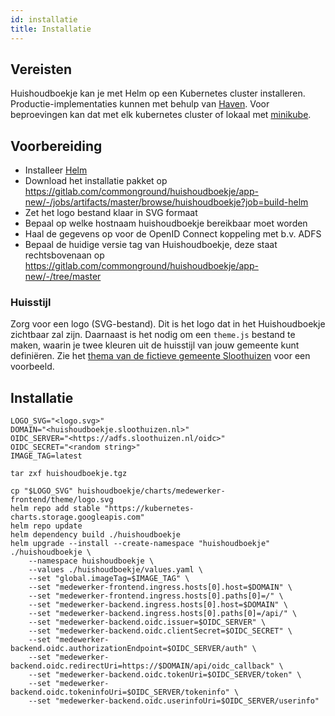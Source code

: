 ```yaml
---
id: installatie
title: Installatie
---
```


## Vereisten
Huishoudboekje kan je met Helm op een Kubernetes cluster installeren.
Productie-implementaties kunnen met behulp van [Haven](https://haven.commonground.nl).
Voor beproevingen kan dat met elk kubernetes cluster of lokaal met [minikube](./developers/local-development).

## Voorbereiding
- Installeer [Helm](https://helm.sh/)
- Download het installatie pakket op https://gitlab.com/commonground/huishoudboekje/app-new/-/jobs/artifacts/master/browse/huishoudboekje?job=build-helm
- Zet het logo bestand klaar in SVG formaat
- Bepaal op welke hostnaam huishoudboekje bereikbaar moet worden
- Haal de gegevens op voor de OpenID Connect koppeling met b.v. ADFS
- Bepaal de huidige versie tag van Huishoudboekje, deze staat rechtsbovenaan op https://gitlab.com/commonground/huishoudboekje/app-new/-/tree/master

### Huisstijl
Zorg voor een logo (SVG-bestand). Dit is het logo dat in het Huishoudboekje zichtbaar zal zijn. 
Daarnaast is het nodig om een `theme.js` bestand te maken, waarin je twee kleuren uit de huisstijl van jouw gemeente kunt 
definiëren. Zie het [thema van de fictieve gemeente Sloothuizen](https://gitlab.com/commonground/huishoudboekje/app-new/-/blob/develop/frontend/theme/sloothuizen/theme.js) voor een voorbeeld.

## Installatie
```shell script
LOGO_SVG="<logo.svg>"
DOMAIN="<huishoudboekje.sloothuizen.nl>"
OIDC_SERVER="<https://adfs.sloothuizen.nl/oidc>"
OIDC_SECRET="<random string>"
IMAGE_TAG=latest

tar zxf huishoudboekje.tgz
 
cp "$LOGO_SVG" huishoudboekje/charts/medewerker-frontend/theme/logo.svg
helm repo add stable "https://kubernetes-charts.storage.googleapis.com"
helm repo update
helm dependency build ./huishoudboekje
helm upgrade --install --create-namespace "huishoudboekje" ./huishoudboekje \
    --namespace huishoudboekje \
    --values ./huishoudboekje/values.yaml \
    --set "global.imageTag=$IMAGE_TAG" \
    --set "medewerker-frontend.ingress.hosts[0].host=$DOMAIN" \
    --set "medewerker-frontend.ingress.hosts[0].paths[0]=/" \
    --set "medewerker-backend.ingress.hosts[0].host=$DOMAIN" \
    --set "medewerker-backend.ingress.hosts[0].paths[0]=/api/" \
    --set "medewerker-backend.oidc.issuer=$OIDC_SERVER" \
    --set "medewerker-backend.oidc.clientSecret=$OIDC_SECRET" \
    --set "medewerker-backend.oidc.authorizationEndpoint=$OIDC_SERVER/auth" \
    --set "medewerker-backend.oidc.redirectUri=https://$DOMAIN/api/oidc_callback" \
    --set "medewerker-backend.oidc.tokenUri=$OIDC_SERVER/token" \
    --set "medewerker-backend.oidc.tokeninfoUri=$OIDC_SERVER/tokeninfo" \
    --set "medewerker-backend.oidc.userinfoUri=$OIDC_SERVER/userinfo"

```
